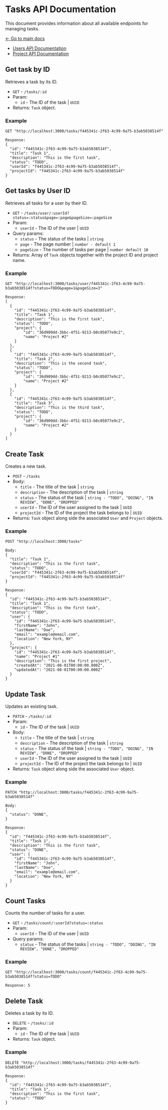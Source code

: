 # Tasks API Documentation

This document provides information about all available endpoints for managing tasks.

[← Go to main docs](../API_DOCUMENTATION.md)

- [Users API Documentation](API_USERS.md)
- [Project API Documentation](API_PROJECTS.md)

## Get task by ID

Retrieves a task by its ID.

- `GET` - `/tasks/:id`
- Param:
  - `id` - The ID of the task | `UUID`
- Returns: `Task` object.

### Example

```
GET "http://localhost:3000/tasks/f445341c-2f63-4c99-9a75-b3ab5038514f"

Response:
{
  "id": "f445341c-2f63-4c99-9a75-b3ab5038514f",
  "title": "Task 1",
  "description": "This is the first task",
  "status": "TODO",
  "userId": "f445341c-2f63-4c99-9a75-b3ab5038514f",
  "projectId": "f445341c-2f63-4c99-9a75-b3ab5038514f"
}
```

## Get tasks by User ID

Retrieves all tasks for a user by their ID.

- `GET` - `/tasks/user/:userId?status=:status&page=:page&pageSize=:pageSize`
- Param:
  - `userId` - The ID of the user | `UUID`
- Query params:
  - `status` - The status of the tasks | `string`
  - `page` - The page number | `number - default 1`
  - `pageSize` - The number of tasks per page | `number default 10`
- Returns: Array of `Task` objects together with the project ID and project name.

### Example

```
GET "http://localhost:3000/tasks/user/f445341c-2f63-4c99-9a75-b3ab5038514f?status=TODO&page=1&pageSize=3"

Response:
[
  {
    "id": "f445341c-2f63-4c99-9a75-b3ab5038514f",
    "title": "Task 1",
    "description": "This is the first task",
    "status": "TODO",
    "project": {
        "id": "36d909dd-3bbc-4f51-9213-b0c05077e9c2",
        "name": "Project #2"
    }
  },
  {
    "id": "f445341c-2f63-4c99-9a75-b3ab5038514f",
    "title": "Task 2",
    "description": "This is the second task",
    "status": "TODO",
    "project": {
        "id": "36d909dd-3bbc-4f51-9213-b0c05077e9c2",
        "name": "Project #2"
    }
  },
  {
    "id": "f445341c-2f63-4c99-9a75-b3ab5038514f",
    "title": "Task 3",
    "description": "This is the third task",
    "status": "TODO",
    "project": {
        "id": "36d909dd-3bbc-4f51-9213-b0c05077e9c2",
        "name": "Project #2"
    }
  }
]
```

## Create Task

Creates a new task.

- `POST` - `/tasks`
- Body:
  - `title` - The title of the task | `string`
  - `description` - The description of the task | `string`
  - `status` - The status of the task | `string - "TODO", "DOING", "IN REVIEW", "DONE", "DROPPED"`
  - `userId` - The ID of the user assigned to the task | `UUID`
  - `projectId` - The ID of the project the task belongs to | `UUID`
- Returns: `Task` object along side the associated `User` and `Project` objects.

### Example

```
POST "http://localhost:3000/tasks"

Body:
{
  "title": "Task 1",
  "description": "This is the first task",
  "status": "TODO",
  "userId": "f445341c-2f63-4c99-9a75-b3ab5038514f",
  "projectId": "f445341c-2f63-4c99-9a75-b3ab5038514f"
}

Response:
{
  "id": "f445341c-2f63-4c99-9a75-b3ab5038514f",
  "title": "Task 1",
  "description": "This is the first task",
  "status": "TODO",
  "user": {
    "id": "f445341c-2f63-4c99-9a75-b3ab5038514f",
    "firstName": "John",
    "lastName": "Doe",
    "email": "example@email.com",
    "location": "New York, NY"
  },
  "project": {
    "id": "f445341c-2f63-4c99-9a75-b3ab5038514f",
    "name": "Project #1"
    "description": "This is the first project",
    "createdAt": "2021-08-01T00:00:00.000Z",
    "updatedAt": "2021-08-01T00:00:00.000Z"
  }
}
```

## Update Task

Updates an existing task.

- `PATCH` - `/tasks/:id`
- Param:
  - `id` - The ID of the task | `UUID`
- Body:
  - `title` - The title of the task | `string`
  - `description` - The description of the task | `string`
  - `status` - The status of the task | `string - "TODO", "DOING", "IN REVIEW", "DONE", "DROPPED"`
  - `userId` - The ID of the user assigned to the task | `UUID`
  - `projectId` - The ID of the project the task belongs to | `UUID`
- Returns: `Task` object along side the associated `User` object.

### Example

```
PATCH "http://localhost:3000/tasks/f445341c-2f63-4c99-9a75-b3ab5038514f"

Body:
{
  "status": "DONE",
}

Response:
{
  "id": "f445341c-2f63-4c99-9a75-b3ab5038514f",
  "title": "Task 1",
  "description": "This is the first task",
  "status": "DONE",
  "user": {
    "id": "f445341c-2f63-4c99-9a75-b3ab5038514f",
    "firstName": "John",
    "lastName": "Doe",
    "email": "example@email.com",
    "location": "New York, NY"
  }
}
```

## Count Tasks

Counts the number of tasks for a user.

- `GET` - `/tasks/count/:userId?status=:status`
- Param:
  - `userId` - The ID of the user | `UUID`
- Query params:
  - `status` - The status of the tasks | `string - "TODO", "DOING", "IN REVIEW", "DONE", "DROPPED"`

### Example

```
GET "http://localhost:3000/tasks/count/f445341c-2f63-4c99-9a75-b3ab5038514f?status=TODO"

Response: 5
```

## Delete Task

Deletes a task by its ID.

- `DELETE` - `/tasks/:id`
- Param:
  - `id` - The ID of the task | `UUID`
- Returns: `Task` object.

### Example

```
DELETE "http://localhost:3000/tasks/f445341c-2f63-4c99-9a75-b3ab5038514f"

Response:
{
  "id": "f445341c-2f63-4c99-9a75-b3ab5038514f",
  "title": "Task 1",
  "description": "This is the first task",
  "status": "TODO"
}
```
